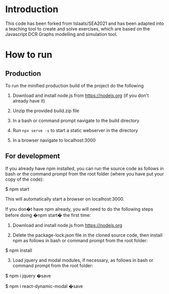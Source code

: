 # Introduction

This code has been forked from tslaats/SEA2021 and has been adapted into a teaching tool to create and solve exercises, which are based on the Javascript DCR Graphs modelling and simulation tool.

# How to run

## Production

To run the minified production build of the project do the following

1. Download and install node.js from https://nodejs.org (if you don't already have it)

2. Unzip the provided build.zip file

3. In a bash or command prompt navigate to the build directory

4. Run `npx serve -s` to start a static webserver in the directory

5. In a browser navigate to localhost:3000

## For development

If you already have npm installed, you can run the source code as follows in bash or the command prompt from the root folder (where you have put your copy of the code):

$ npm start

This will automatically start a browser on localhost:3000.

If you don�t have npm already, you will need to do the following steps before doing �npm start� the first time:

1. Download and install node.js from https://nodejs.org

2. Delete the package-lock.json file in the cloned source code, then install npm as follows in bash or command prompt from the root folder:

$ npm install

3. Load jquery and modal modules, if necessary, as follows in bash or command prompt from the root folder:

$ npm i jquery �save

$ npm i react-dynamic-modal �save

